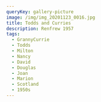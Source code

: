 ```yaml
---
queryKey: gallery-picture
image: /img/img_20201123_0016.jpg
title: Todds and Curries
description: Renfrew 1957
tags:
  - GrannyCurrie
  - Todds
  - Milton
  - Nancy
  - David
  - Douglas
  - Joan
  - Marion
  - Scotland
  - 1950s
---
```

